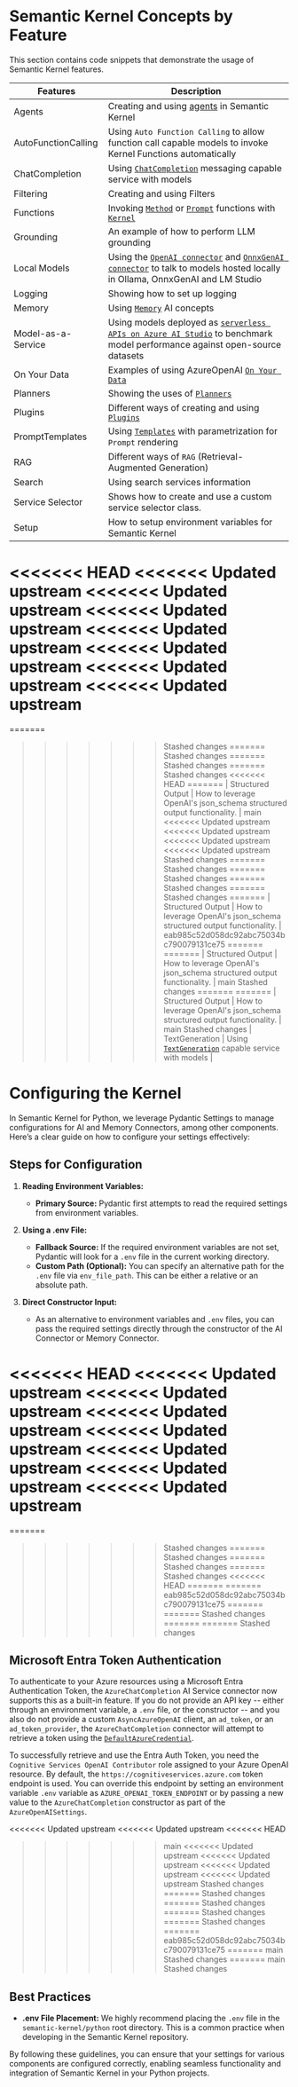 # Semantic Kernel Concepts by Feature

This section contains code snippets that demonstrate the usage of Semantic Kernel features.

| Features | Description |
| -------- | ----------- |
| Agents | Creating and using [agents](../../semantic_kernel/agents/) in Semantic Kernel |
| AutoFunctionCalling | Using `Auto Function Calling` to allow function call capable models to invoke Kernel Functions automatically |
| ChatCompletion | Using [`ChatCompletion`](https://github.com/microsoft/semantic-kernel/blob/main/python/semantic_kernel/connectors/ai/chat_completion_client_base.py) messaging capable service with models  |
| Filtering | Creating and using Filters |
| Functions | Invoking [`Method`](https://github.com/microsoft/semantic-kernel/blob/main/python/semantic_kernel/functions/kernel_function_from_method.py) or [`Prompt`](https://github.com/microsoft/semantic-kernel/blob/main/python/semantic_kernel/functions/kernel_function_from_prompt.py) functions with [`Kernel`](https://github.com/microsoft/semantic-kernel/blob/main/python/semantic_kernel/kernel.py) |
| Grounding | An example of how to perform LLM grounding |
| Local Models | Using the [`OpenAI connector`](https://github.com/microsoft/semantic-kernel/blob/main/python/semantic_kernel/connectors/ai/open_ai/services/open_ai_chat_completion.py) and [`OnnxGenAI connector`](https://github.com/microsoft/semantic-kernel/blob/main/python/semantic_kernel/connectors/ai/onnx/services/onnx_gen_ai_chat_completion.py) to talk to models hosted locally in Ollama, OnnxGenAI and LM Studio |
| Logging | Showing how to set up logging |
| Memory | Using [`Memory`](https://github.com/microsoft/semantic-kernel/tree/main/dotnet/src/SemanticKernel.Abstractions/Memory) AI concepts |
| Model-as-a-Service | Using models deployed as [`serverless APIs on Azure AI Studio`](https://learn.microsoft.com/en-us/azure/ai-studio/how-to/deploy-models-serverless?tabs=azure-ai-studio) to benchmark model performance against open-source datasets |
| On Your Data | Examples of using AzureOpenAI [`On Your Data`](https://learn.microsoft.com/en-us/azure/ai-services/openai/concepts/use-your-data?tabs=mongo-db) |
| Planners | Showing the uses of [`Planners`](https://github.com/microsoft/semantic-kernel/tree/main/python/semantic_kernel/planners) |
| Plugins | Different ways of creating and using [`Plugins`](https://github.com/microsoft/semantic-kernel/blob/main/python/semantic_kernel/functions/kernel_plugin.py) |
| PromptTemplates | Using [`Templates`](https://github.com/microsoft/semantic-kernel/blob/main/python/semantic_kernel/prompt_template/prompt_template_base.py) with parametrization for `Prompt` rendering  |
| RAG | Different ways of `RAG` (Retrieval-Augmented Generation) |
| Search | Using search services information |
| Service Selector | Shows how to create and use a custom service selector class. |
| Setup | How to setup environment variables for Semantic Kernel |
<<<<<<< HEAD
<<<<<<< Updated upstream
<<<<<<< Updated upstream
<<<<<<< Updated upstream
<<<<<<< Updated upstream
<<<<<<< Updated upstream
<<<<<<< Updated upstream
<<<<<<< Updated upstream
=======
=======
>>>>>>> Stashed changes
=======
>>>>>>> Stashed changes
=======
>>>>>>> Stashed changes
=======
>>>>>>> Stashed changes
<<<<<<< HEAD
=======
| Structured Output | How to leverage OpenAI's json_schema structured output functionality. |
>>>>>>> main
<<<<<<< Updated upstream
<<<<<<< Updated upstream
<<<<<<< Updated upstream
<<<<<<< Updated upstream
>>>>>>> Stashed changes
=======
>>>>>>> Stashed changes
=======
>>>>>>> Stashed changes
=======
>>>>>>> Stashed changes
=======
>>>>>>> Stashed changes
=======
| Structured Output | How to leverage OpenAI's json_schema structured output functionality. |
>>>>>>> eab985c52d058dc92abc75034bc790079131ce75
=======
=======
| Structured Output | How to leverage OpenAI's json_schema structured output functionality. |
>>>>>>> main
>>>>>>> Stashed changes
=======
=======
| Structured Output | How to leverage OpenAI's json_schema structured output functionality. |
>>>>>>> main
>>>>>>> Stashed changes
| TextGeneration | Using [`TextGeneration`](https://github.com/microsoft/semantic-kernel/blob/main/python/semantic_kernel/connectors/ai/text_completion_client_base.py) capable service with models  |

# Configuring the Kernel

In Semantic Kernel for Python, we leverage Pydantic Settings to manage configurations for AI and Memory Connectors, among other components. Here’s a clear guide on how to configure your settings effectively:

## Steps for Configuration

1. **Reading Environment Variables:**
   - **Primary Source:** Pydantic first attempts to read the required settings from environment variables.
   
2. **Using a .env File:**
   - **Fallback Source:** If the required environment variables are not set, Pydantic will look for a `.env` file in the current working directory.
   - **Custom Path (Optional):** You can specify an alternative path for the `.env` file via `env_file_path`. This can be either a relative or an absolute path.

3. **Direct Constructor Input:**
   - As an alternative to environment variables and `.env` files, you can pass the required settings directly through the constructor of the AI Connector or Memory Connector.

<<<<<<< HEAD
<<<<<<< Updated upstream
<<<<<<< Updated upstream
<<<<<<< Updated upstream
<<<<<<< Updated upstream
<<<<<<< Updated upstream
<<<<<<< Updated upstream
<<<<<<< Updated upstream
=======
=======
>>>>>>> Stashed changes
=======
>>>>>>> Stashed changes
=======
>>>>>>> Stashed changes
=======
>>>>>>> Stashed changes
<<<<<<< HEAD
=======
=======
>>>>>>> eab985c52d058dc92abc75034bc790079131ce75
=======
=======
>>>>>>> Stashed changes
=======
=======
>>>>>>> Stashed changes
## Microsoft Entra Token Authentication

To authenticate to your Azure resources using a Microsoft Entra Authentication Token, the `AzureChatCompletion` AI Service connector now supports this as a built-in feature. If you do not provide an API key -- either through an environment variable, a `.env` file, or the constructor -- and you also do not provide a custom `AsyncAzureOpenAI` client, an `ad_token`, or an `ad_token_provider`, the `AzureChatCompletion` connector will attempt to retrieve a token using the [`DefaultAzureCredential`](https://learn.microsoft.com/en-us/python/api/azure-identity/azure.identity.defaultazurecredential?view=azure-python).

To successfully retrieve and use the Entra Auth Token, you need the `Cognitive Services OpenAI Contributor` role assigned to your Azure OpenAI resource. By default, the `https://cognitiveservices.azure.com` token endpoint is used. You can override this endpoint by setting an environment variable `.env` variable as `AZURE_OPENAI_TOKEN_ENDPOINT` or by passing a new value to the `AzureChatCompletion` constructor as part of the `AzureOpenAISettings`.

<<<<<<< Updated upstream
<<<<<<< Updated upstream
<<<<<<< HEAD
>>>>>>> main
<<<<<<< Updated upstream
<<<<<<< Updated upstream
<<<<<<< Updated upstream
<<<<<<< Updated upstream
>>>>>>> Stashed changes
=======
>>>>>>> Stashed changes
=======
>>>>>>> Stashed changes
=======
>>>>>>> Stashed changes
=======
>>>>>>> Stashed changes
=======
>>>>>>> eab985c52d058dc92abc75034bc790079131ce75
=======
>>>>>>> main
>>>>>>> Stashed changes
=======
>>>>>>> main
>>>>>>> Stashed changes
## Best Practices

- **.env File Placement:** We highly recommend placing the `.env` file in the `semantic-kernel/python` root directory. This is a common practice when developing in the Semantic Kernel repository.

By following these guidelines, you can ensure that your settings for various components are configured correctly, enabling seamless functionality and integration of Semantic Kernel in your Python projects.